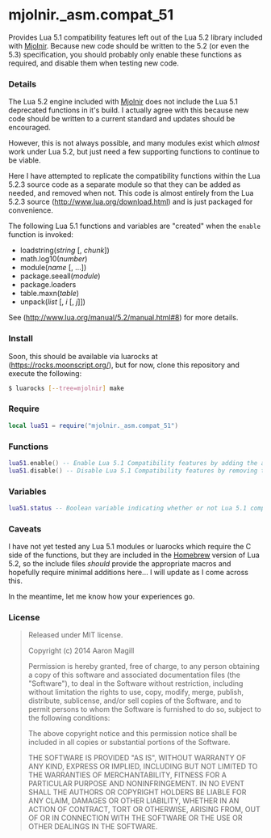 mjolnir._asm.compat_51
======================

Provides Lua 5.1 compatibility features left out of the Lua 5.2 library included with [Mjolnir](http://mjolnir.io).
Because new code should be written to the 5.2 (or even the 5.3) specification, you should probably
only enable these functions as required, and disable them when testing new code.

### Details
The Lua 5.2 engine included with [Mjolnir](http://mjolnir.io) does not include the Lua 5.1 deprecated functions in it's build.  I actually agree with this because new code should be written to a current standard and updates should be encouraged.

However, this is not always possible, and many modules exist which *almost* work under Lua 5.2, but just need a few supporting functions to continue to be viable.

Here I have attempted to replicate the compatibility functions within the Lua 5.2.3 source code as a separate module so that they can be added as needed, and removed when not.  This code is almost entirely from the Lua 5.2.3 source (http://www.lua.org/download.html) and is just packaged for convenience.

The following Lua 5.1 functions and variables are "created" when the `enable` function is invoked:

* loadstring(*string* [, *chunk*])
* math.log10(*number*)
* module(*name* [, ...])
* package.seeall(*module*)
* package.loaders
* table.maxn(*table*)
* unpack(*list* [, *i* [, *j*]])

See (http://www.lua.org/manual/5.2/manual.html#8) for more details.

### Install
Soon, this should be available via luarocks at (https://rocks.moonscript.org/), but for now, clone this repository and execute the following:

~~~bash
$ luarocks [--tree=mjolnir] make
~~~

### Require
~~~lua
local lua51 = require("mjolnir._asm.compat_51")
~~~

### Functions
~~~lua
lua51.enable() -- Enable Lua 5.1 Compatibility features by adding the appropriate functions into the expected globals.
lua51.disable() -- Disable Lua 5.1 Compatibility features by removing them from the global namespace.
~~~

### Variables
~~~lua
lua51.status -- Boolean variable indicating whether or not Lua 5.1 compatibility functions are enabled or not.
~~~

### Caveats
I have not yet tested any Lua 5.1 modules or luarocks which require the C side of the functions, but they are included in the [Homebrew](http://brew.sh) version of Lua 5.2, so the include files *should* provide the appropriate macros and hopefully require minimal additions here... I will update as I come across this.

In the meantime, let me know how your experiences go.

### License

> Released under MIT license.
>
> Copyright (c) 2014 Aaron Magill
>
> Permission is hereby granted, free of charge, to any person obtaining a copy
> of this software and associated documentation files (the "Software"), to deal
> in the Software without restriction, including without limitation the rights
> to use, copy, modify, merge, publish, distribute, sublicense, and/or sell
> copies of the Software, and to permit persons to whom the Software is
> furnished to do so, subject to the following conditions:
>
> The above copyright notice and this permission notice shall be included in
> all copies or substantial portions of the Software.
>
> THE SOFTWARE IS PROVIDED "AS IS", WITHOUT WARRANTY OF ANY KIND, EXPRESS OR
> IMPLIED, INCLUDING BUT NOT LIMITED TO THE WARRANTIES OF MERCHANTABILITY,
> FITNESS FOR A PARTICULAR PURPOSE AND NONINFRINGEMENT. IN NO EVENT SHALL THE
> AUTHORS OR COPYRIGHT HOLDERS BE LIABLE FOR ANY CLAIM, DAMAGES OR OTHER
> LIABILITY, WHETHER IN AN ACTION OF CONTRACT, TORT OR OTHERWISE, ARISING FROM,
> OUT OF OR IN CONNECTION WITH THE SOFTWARE OR THE USE OR OTHER DEALINGS IN
> THE SOFTWARE.

